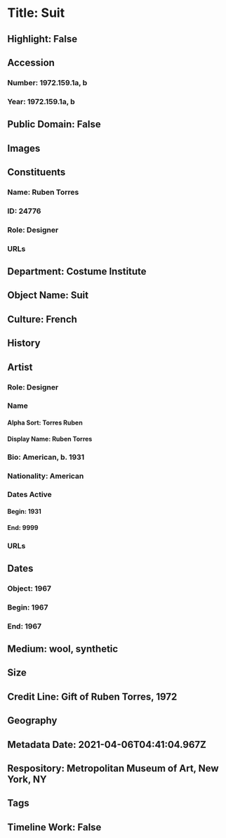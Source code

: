 # Title: Suit
## Highlight: False
## Accession
### Number: 1972.159.1a, b
### Year: 1972.159.1a, b
## Public Domain: False
## Images
## Constituents
### Name: Ruben Torres
### ID: 24776
### Role: Designer
### URLs
## Department: Costume Institute
## Object Name: Suit
## Culture: French
## History
## Artist
### Role: Designer
### Name
#### Alpha Sort: Torres Ruben
#### Display Name: Ruben Torres
### Bio: American, b. 1931
### Nationality: American
### Dates Active
#### Begin: 1931
#### End: 9999
### URLs
## Dates
### Object: 1967
### Begin: 1967
### End: 1967
## Medium: wool, synthetic
## Size
## Credit Line: Gift of Ruben Torres, 1972
## Geography
## Metadata Date: 2021-04-06T04:41:04.967Z
## Respository: Metropolitan Museum of Art, New York, NY
## Tags
## Timeline Work: False
